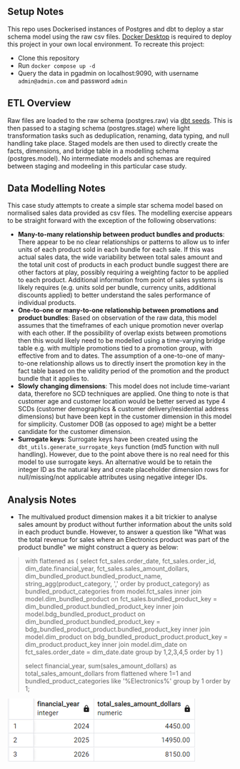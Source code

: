 ## Setup Notes

This repo uses Dockerised instances of Postgres and dbt to deploy a star schema model using the raw csv files. [Docker Desktop](https://www.docker.com/products/docker-desktop/) is required to deploy this project in your own local environment. To recreate this project:
* Clone this repository
* Run `docker compose up -d`
* Query the data in pgadmin on localhost:9090, with username `admin@admin.com` and password `admin`

## ETL Overview

Raw files are loaded to the raw schema (postgres.raw) via [dbt seeds](https://docs.getdbt.com/reference/commands/seed). This is then passed to a staging schema (postgres.stage) where light transformation tasks such as deduplication, renaming, data typing, and null handling take place. Staged models are then used to directly create the facts, dimensions, and bridge table in a modelling schema (postgres.model). No intermediate models and schemas are required between staging and modeeling in this particular case study.

## Data Modelling Notes

This case study attempts to create a simple star schema model based on normalised sales data provided as csv files. The modelling exercise appears to be straight forward with the exception of the following observations:
* **Many-to-many relationship between product bundles and products**: There appear to be no clear relationships or patterns to allow us to infer units of each product sold in each bundle for each sale. If this was actual sales data, the wide variability between total sales amount and the total unit cost of products in each product bundle suggest there are other factors at play, possibly requiring a weighting factor to be applied to each product. Additional information from point of sales systems is likely requires (e.g. units sold per bundle, currency units, additional discounts applied) to better understand the sales performance of individual products.
* **One-to-one or many-to-one relationship between promotions and product bundles**: Based on observation of the raw data, this model assumes that the timeframes of each unique promotion never overlap with each other. If the possibility of overlap exists between promotions then this would likely need to be modelled using a time-varying bridge table e.g. with multiple promotions tied to a promotion group, with effective from and to dates. The assumption of a one-to-one of many-to-one relationship allows us to directly insert the promotion key in the fact table based on the validity period of the promotion and the product bundle that it applies to.
* **Slowly changing dimensions**: This model does not include time-variant data, therefore no SCD techniques are applied. One thing to note is that customer age and customer location would be better served as type 4 SCDs (customer demographics & customer delivery/residential address dimensions) but have been kept in the customer dimension in this model for simplicity. Customer DOB (as opposed to age) might be a better candidate for the customer dimension.
* **Surrogate keys**: Surrogate keys have been created using the `dbt_utils.generate_surrogate_keys` function (md5 function with null handling). However, due to the point above there is no real need for this model to use surrogate keys. An alternative would be to retain the integer ID as the natural key and create placeholder dimension rows for null/missing/not applicable attributes using negative integer IDs.

## Analysis Notes

* The multivalued product dimension makes it a bit trickier to analyse sales amount by product without further information about the units sold in each product bundle. However, to answer a question like "What was the total revenue for sales where an Electronics product was part of the product bundle" we might construct a query as below:
> with flattened as (
>	select
>		fct_sales.order_date,
>		fct_sales.order_id,
>		dim_date.financial_year,
>		fct_sales.sales_amount_dollars,
>		dim_bundled_product.bundled_product_name,
>		string_agg(product_category, ',' order by product_category) as bundled_product_categories
>	from model.fct_sales
>	inner join model.dim_bundled_product
>		on fct_sales.bundled_product_key = dim_bundled_product.bundled_product_key
>	inner join model.bdg_bundled_product_product
>		on dim_bundled_product.bundled_product_key = bdg_bundled_product_product.bundled_product_key
>	inner join model.dim_product
>		on bdg_bundled_product_product.product_key = dim_product.product_key
>	inner join model.dim_date
>		on fct_sales.order_date = dim_date.date
>	group by 1,2,3,4,5
>	order by 1
>)
>
>select
>	financial_year,
>	sum(sales_amount_dollars) as total_sales_amount_dollars
>from flattened
>where 1=1
>	and bundled_product_categories like '%Electronics%'
>group by 1
>order by 1;

![alt text](images/electronics_query.png)